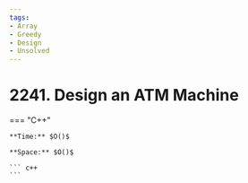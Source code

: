 ```yaml
---
tags:
- Array
- Greedy
- Design
- Unsolved
---
```



# 2241. Design an ATM Machine

=== "C++"

    **Time:** $O()$

    **Space:** $O()$

    ``` c++
    ```
